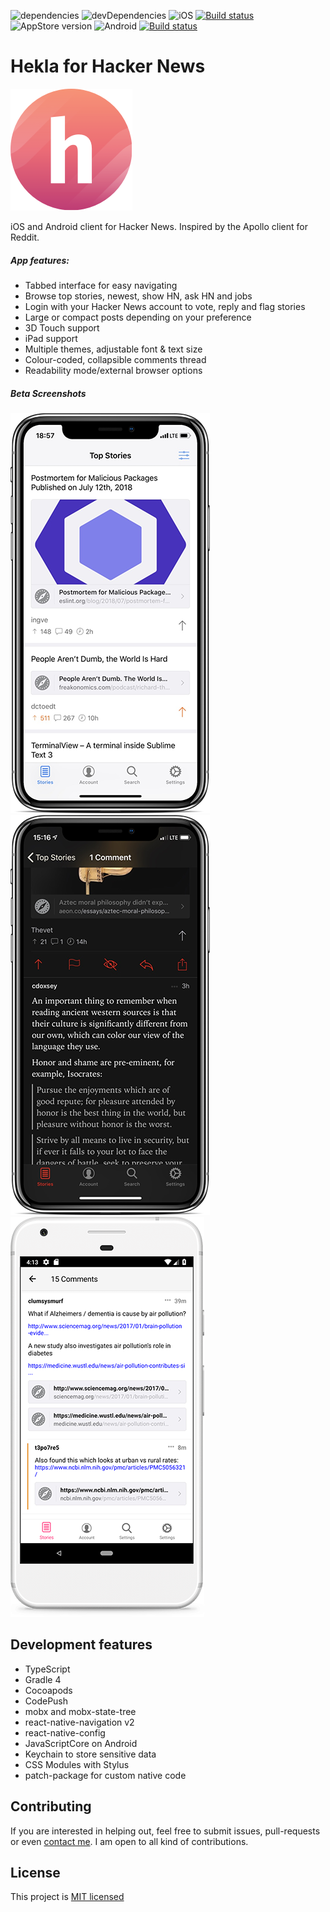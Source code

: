 ![dependencies](https://img.shields.io/david/birkir/hekla.svg) ![devDependencies](https://img.shields.io/david/dev/birkir/hekla.svg) 
![iOS](https://i.imgur.com/iKS60zc.png) [![Build status](https://build.appcenter.ms/v0.1/apps/7122aa1e-d794-4c37-b8d3-800cb455b694/branches/master/badge)](https://appcenter.ms) ![AppStore version](https://img.shields.io/itunes/v/1405096983.svg)
![Android](https://i.imgur.com/DBQqqX3.png) [![Build status](https://build.appcenter.ms/v0.1/apps/f99344c4-99b2-467b-a9c0-6f73ded73240/branches/master/badge)](https://appcenter.ms)

# Hekla for Hacker News

![Logo](./assets/android/mipmap-xxxhdpi/ic_launcher.png)

iOS and Android client for Hacker News. Inspired by the Apollo client for Reddit.

##### App features:

 - Tabbed interface for easy navigating
 - Browse top stories, newest, show HN, ask HN and jobs
 - Login with your Hacker News account to vote, reply and flag stories
 - Large or compact posts depending on your preference
 - 3D Touch support
 - iPad support
 - Multiple themes, adjustable font & text size
 - Colour-coded, collapsible comments thread
 - Readability mode/external browser options

##### Beta Screenshots

![iPhone X screenshot of Stories](./assets/screenshots/iphone-x/stories-320w.png) ![iPhone X screenshot of Dark theme](./assets/screenshots/iphone-x/theme-black-320w.png) ![Pixel screenshot of Comments](./assets/screenshots/pixel/comments-320w.png)


## Development features
 - TypeScript
 - Gradle 4
 - Cocoapods
 - CodePush
 - mobx and mobx-state-tree
 - react-native-navigation v2
 - react-native-config
 - JavaScriptCore on Android
 - Keychain to store sensitive data
 - CSS Modules with Stylus
 - patch-package for custom native code

## Contributing

If you are interested in helping out, feel free to submit issues, pull-requests or even [contact me](mailto:birkir.gudjonsson@gmail.com). I am open to all kind of contributions.

## License

This project is [MIT licensed](/LICENSE.md)

